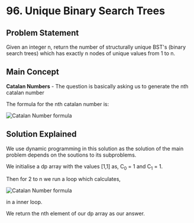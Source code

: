 # 96. Unique Binary Search Trees

## Problem Statement

Given an integer n, return the number of structurally unique BST's (binary search trees) which has exactly n nodes of unique values from 1 to n.

## Main Concept

**Catalan Numbers** - The question is basically asking us to generate the nth catalan number

The formula for the nth catalan number is:

![Catalan Number formula](https://wikimedia.org/api/rest_v1/media/math/render/svg/88d30f2a2c16ef8d6fbacb2647238cde5dd35cc3)

## Solution Explained

We use dynamic programming in this solution as the solution of the main problem depends on the soutions to its subproblems.

We initialise a dp array with the values [1,1] as, C<sub>0</sub> = 1 and C<sub>1</sub> = 1.

Then for 2 to n we run a loop which calculates,

![Catalan Number formula](https://wikimedia.org/api/rest_v1/media/math/render/svg/88d30f2a2c16ef8d6fbacb2647238cde5dd35cc3)

in a inner loop.

We return the nth element of our dp array as our answer.

